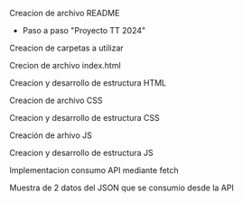 Creacion de archivo README

- Paso a paso "Proyecto TT 2024"

Creacion de carpetas a utilizar

Crecion de archivo index.html

Creacion y desarrollo de estructura HTML

Creacion de archivo CSS

Creacion y desarrollo de estructura CSS

Creación de arhivo JS

Creacion y desarrollo de estructura JS

Implementacion consumo API mediante fetch

Muestra de 2 datos del JSON que se consumio desde la API 
